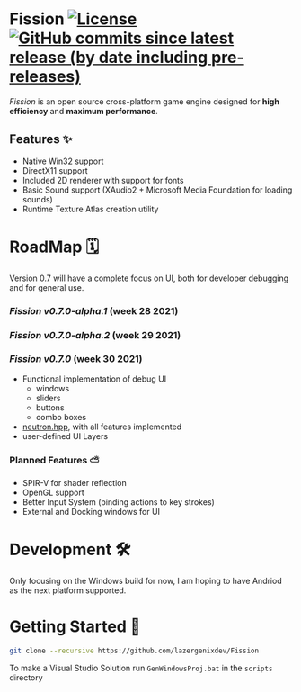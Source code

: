 # Fission [![License](https://img.shields.io/github/license/lazergenixdev/Fission?color=dodgerblue&style=plastic)](https://github.com/lazergenixdev/Fission/blob/master/LICENSE) [![GitHub commits since latest release (by date including pre-releases)](https://img.shields.io/github/commits-since/lazergenixdev/Fission/latest/master?include_prereleases&style=plastic)](https://github.com/lazergenixdev/Fission/commits/master)
*Fission* is an open source cross-platform game engine designed for **high efficiency** and **maximum performance**.

## Features ✨
- Native Win32 support
- DirectX11 support
- Included 2D renderer with support for fonts
- Basic Sound support (XAudio2 + Microsoft Media Foundation for loading sounds)
- Runtime Texture Atlas creation utility

# RoadMap 🗓
Version 0.7 will have a complete focus on UI, both for developer debugging and for general use.

### *Fission v0.7.0-alpha.1* (week 28 2021)
### *Fission v0.7.0-alpha.2* (week 29 2021)
### *Fission v0.7.0* (week 30 2021)
- Functional implementation of debug UI
  - windows
  - sliders
  - buttons
  - combo boxes
- [neutron.hpp](https://github.com/lazergenixdev/Fission/blob/master/include/Fission/neutron.hpp), with all features implemented
- user-defined UI Layers

### Planned Features ⛅
- SPIR-V for shader reflection
- OpenGL support
- Better Input System (binding actions to key strokes)
- External and Docking windows for UI

# Development 🛠
Only focusing on the Windows build for now, I am hoping to have Andriod as the next platform supported.

# Getting Started 🚀
```sh
git clone --recursive https://github.com/lazergenixdev/Fission
```
To make a Visual Studio Solution run `GenWindowsProj.bat` in the `scripts` directory
